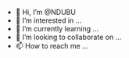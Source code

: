 - 👋 Hi, I’m @NDUBU
- 👀 I’m interested in ...
- 🌱 I’m currently learning ...
- 💞️ I’m looking to collaborate on ...
- 📫 How to reach me ...

<!---
NDUBU/NDUBU is a ✨ special ✨ repository because its `README.md` (this file) appears on your GitHub profile.
You can click the Preview link to take a look at your changes.
--->
